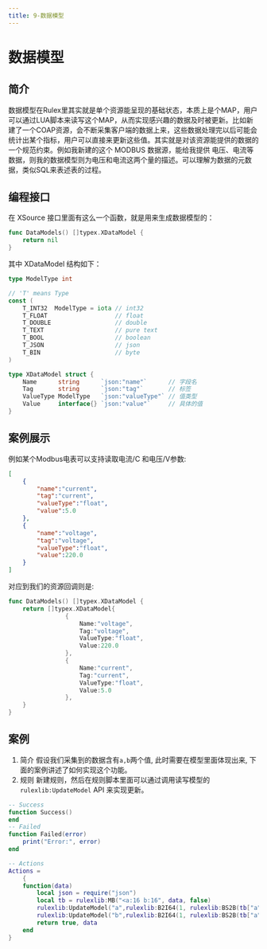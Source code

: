 ```yaml
---
title: 9-数据模型
---
```

# 数据模型

## 简介
数据模型在Rulex里其实就是单个资源能呈现的基础状态，本质上是个MAP，用户可以通过LUA脚本来读写这个MAP，从而实现感兴趣的数据及时被更新。比如新建了一个COAP资源，会不断采集客户端的数据上来，这些数据处理完以后可能会统计出某个指标，用户可以直接来更新这些值。其实就是对该资源能提供的数据的一个规范约束。例如我新建的这个 MODBUS 数据源，能给我提供 电压、电流等数据，则我的数据模型则为电压和电流这两个量的描述。可以理解为数据的元数据，类似SQL来表述表的过程。

## 编程接口
在 XSource 接口里面有这么一个函数，就是用来生成数据模型的：
```go
func DataModels() []typex.XDataModel {
	return nil
}
```
其中 XDataModel 结构如下：
```go
type ModelType int

// 'T' means Type
const (
	T_INT32  ModelType = iota // int32
	T_FLOAT                   // float
	T_DOUBLE                  // double
	T_TEXT                    // pure text
	T_BOOL                    // boolean
	T_JSON                    // json
	T_BIN                     // byte
)

type XDataModel struct {
	Name      string      `json:"name"`      // 字段名
	Tag       string      `json:"tag"`       // 标签
	ValueType ModelType   `json:"valueType"` // 值类型
	Value     interface{} `json:"value"`     // 具体的值
}

```
## 案例展示
例如某个Modbus电表可以支持读取电流/C 和电压/V参数:
```json
[
    {
        "name":"current",
        "tag":"current",
        "valueType":"float",
        "value":5.0
    },
    {
        "name":"voltage",
        "tag":"voltage",
        "valueType":"float",
        "value":220.0
    }
]

```
对应到我们的资源回调则是:
```go
func DataModels() []typex.XDataModel {
	return []typex.XDataModel{
                {
                    Name:"voltage",
                    Tag:"voltage",
                    ValueType:"float",
                    Value:220.0
                },
                {
                    Name:"current",
                    Tag:"current",
                    ValueType:"float",
                    Value:5.0
                },
    }
}
```


## 案例
1. 简介
假设我们采集到的数据含有`a,b`两个值, 此时需要在模型里面体现出来, 下面的案例讲述了如何实现这个功能。
2. 规则
新建规则，然后在规则脚本里面可以通过调用读写模型的 `rulexlib:UpdateModel` API 来实现更新。
```lua
-- Success
function Success()
end
-- Failed
function Failed(error)
    print("Error:", error)
end

-- Actions
Actions =
    {
    function(data)
        local json = require("json")
        local tb = rulexlib:MB("<a:16 b:16", data, false)
        rulexlib:UpdateModel("a",rulexlib:B2I64(1, rulexlib:BS2B(tb["a"])))
        rulexlib:UpdateModel("b",rulexlib:B2I64(1, rulexlib:BS2B(tb["a"])))
        return true, data
    end
}

```